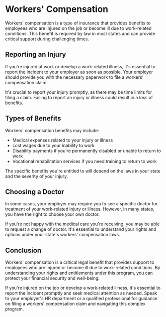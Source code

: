 # Workers' Compensation

Workers' compensation is a type of insurance that provides benefits to employees who are injured on the job or become ill due to work-related conditions. This benefit is required by law in most states and can provide critical support during challenging times.

Reporting an Injury
-------------------

If you're injured at work or develop a work-related illness, it's essential to report the incident to your employer as soon as possible. Your employer should provide you with the necessary paperwork to file a workers' compensation claim.

It's crucial to report your injury promptly, as there may be time limits for filing a claim. Failing to report an injury or illness could result in a loss of benefits.

Types of Benefits
-----------------

Workers' compensation benefits may include:

* Medical expenses related to your injury or illness
* Lost wages due to your inability to work
* Disability payments if you're permanently disabled or unable to return to work
* Vocational rehabilitation services if you need training to return to work

The specific benefits you're entitled to will depend on the laws in your state and the severity of your injury.

Choosing a Doctor
-----------------

In some cases, your employer may require you to see a specific doctor for treatment of your work-related injury or illness. However, in many states, you have the right to choose your own doctor.

If you're not happy with the medical care you're receiving, you may be able to request a change of doctor. It's essential to understand your rights and options under your state's workers' compensation laws.

Conclusion
----------

Workers' compensation is a critical legal benefit that provides support to employees who are injured or become ill due to work-related conditions. By understanding your rights and entitlements under this program, you can protect your financial security and well-being.

If you're injured on the job or develop a work-related illness, it's essential to report the incident promptly and seek medical attention as needed. Speak to your employer's HR department or a qualified professional for guidance on filing a workers' compensation claim and navigating this complex program.
